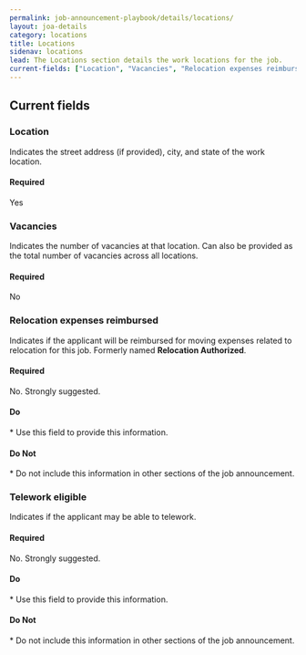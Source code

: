 ```yaml
---
permalink: job-announcement-playbook/details/locations/
layout: joa-details
category: locations
title: Locations
sidenav: locations
lead: The Locations section details the work locations for the job.
current-fields: ["Location", "Vacancies", "Relocation expenses reimbursed", "Telework eligible"]
---
```


## Current fields

### Location

Indicates the street address (if provided), city, and state of the work location.

#### Required

Yes

### Vacancies

Indicates the number of vacancies at that location. Can also be provided as the total number of vacancies across all locations.

#### Required

No

### Relocation expenses reimbursed

Indicates if the applicant will be reimbursed for moving expenses related to relocation for this job. Formerly named **Relocation Authorized**.

#### Required

No. Strongly suggested.

<div class="usajobs-recruitment-joa-playbook-details__container">
<div class="usajobs-recruitment-joa-playbook-details__do">
  <h4><span class="fa fa-check"></span> Do</h4>
  * Use this field to provide this information.
</div>
<div class="usajobs-recruitment-joa-playbook-details__do-not">
  <h4><span class="fa fa-times"></span> Do Not</h4>
  * Do not include this information in other sections of the job announcement.
</div>
</div>

### Telework eligible

Indicates if the applicant may be able to telework.

#### Required

No. Strongly suggested.

<div class="usajobs-recruitment-joa-playbook-details__container">
<div class="usajobs-recruitment-joa-playbook-details__do">
  <h4><span class="fa fa-check"></span> Do</h4>
  * Use this field to provide this information.
</div>
<div class="usajobs-recruitment-joa-playbook-details__do-not">
  <h4><span class="fa fa-times"></span> Do Not</h4>
  * Do not include this information in other sections of the job announcement.
</div>
</div>
